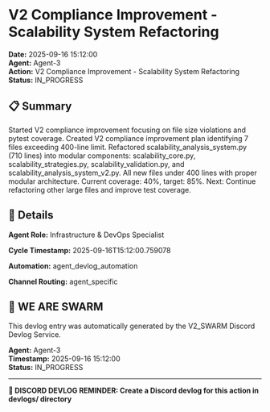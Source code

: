 # V2 Compliance Improvement - Scalability System Refactoring

**Date:** 2025-09-16 15:12:00  
**Agent:** Agent-3  
**Action:** V2 Compliance Improvement - Scalability System Refactoring  
**Status:** IN_PROGRESS

## 📋 Summary

Started V2 compliance improvement focusing on file size violations and pytest coverage. Created V2 compliance improvement plan identifying 7 files exceeding 400-line limit. Refactored scalability_analysis_system.py (710 lines) into modular components: scalability_core.py, scalability_strategies.py, scalability_validation.py, and scalability_analysis_system_v2.py. All new files under 400 lines with proper modular architecture. Current coverage: 40%, target: 85%. Next: Continue refactoring other large files and improve test coverage.

## 🎯 Details

**Agent Role:** Infrastructure & DevOps Specialist

**Cycle Timestamp:** 2025-09-16T15:12:00.759078

**Automation:** agent_devlog_automation

**Channel Routing:** agent_specific

## 🐝 WE ARE SWARM

This devlog entry was automatically generated by the V2_SWARM Discord Devlog Service.

**Agent:** Agent-3  
**Timestamp:** 2025-09-16 15:12:00  
**Status:** IN_PROGRESS

---

**📝 DISCORD DEVLOG REMINDER: Create a Discord devlog for this action in devlogs/ directory**
